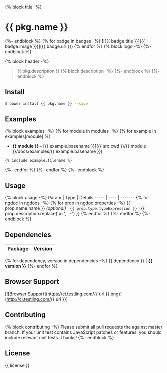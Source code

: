{% block title -%}
# {{ pkg.name }}
{%- endblock %}
{% for badge in badges -%}
[![{{ badge.title }}]({{ badge.image }})]({{ badge.url }}) {% endfor %}
{% block logo -%}
{%- endblock %}

{% block header -%}
> {{ pkg.description }}
{% block description -%}
{%- endblock %}
{%- endblock %}

## Install

``` sh
$ bower install {{ pkg.name }} --save
```

## Examples
{% block examples -%}
{% for module in modules -%}
{% for example in examples[module] %}
- **{{ module }}** - [{{ example.basename }}]({{ src.cwd }}/{{ module }}/docs/examples/{{ example.basename }})

``` {{ example.extname }}
{% include example.filename %}
```
{%- endfor %}
{%- endfor %}
{%- endblock %}

## Usage

{% block usage -%}
Param | Type | Details
----- | ---- | -------
{% for ngdoc in ngdocs -%}
{% for prop in ngdoc.properties -%}
{{ prop.name.name }} _(optional)_ |  `{{ prop.type.typeExpression }}` | {{ prop.description.replace('\n ', ' -') }}
{% endfor %}
{%- endfor %}
{%- endblock %}

## Dependencies

Package | Version
------- | -------
{% for dependency, version in dependencies -%}
{{ dependency }} | **{{ version }}**
{%- endfor %}

## Browser Support

[![Browser Support](https://ci.testling.com/{{ url }}.png)](http://ci.testling.com/{{ url }})

## Contributing
{% block contributing -%}
Please submit all pull requests the against master branch. If your unit test contains JavaScript patches or features, you should include relevant unit tests. Thanks!
{%- endblock %}

## License

{{ license }}

